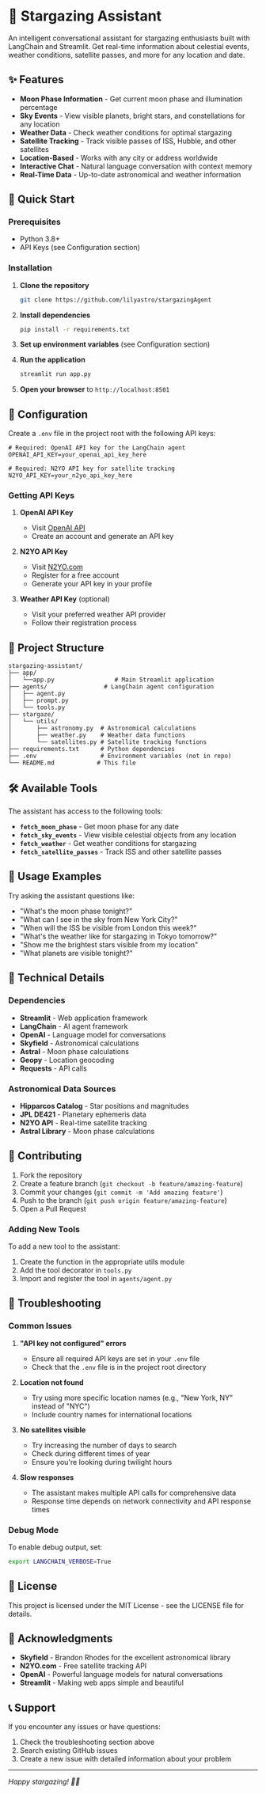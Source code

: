 # 🌠 Stargazing Assistant

An intelligent conversational assistant for stargazing enthusiasts built with LangChain and Streamlit. Get real-time information about celestial events, weather conditions, satellite passes, and more for any location and date.

## ✨ Features

- **Moon Phase Information** - Get current moon phase and illumination percentage
- **Sky Events** - View visible planets, bright stars, and constellations for any location
- **Weather Data** - Check weather conditions for optimal stargazing
- **Satellite Tracking** - Track visible passes of ISS, Hubble, and other satellites
- **Location-Based** - Works with any city or address worldwide
- **Interactive Chat** - Natural language conversation with context memory
- **Real-Time Data** - Up-to-date astronomical and weather information

## 🚀 Quick Start

### Prerequisites

- Python 3.8+
- API Keys (see Configuration section)

### Installation

1. **Clone the repository**
   ```bash
   git clone https://github.com/lilyastro/stargazingAgent
   ```

2. **Install dependencies**
   ```bash
   pip install -r requirements.txt
   ```

3. **Set up environment variables** (see Configuration section)

4. **Run the application**
   ```bash
   streamlit run app.py
   ```

5. **Open your browser** to `http://localhost:8501`

## 🔧 Configuration

Create a `.env` file in the project root with the following API keys:

```env
# Required: OpenAI API key for the LangChain agent
OPENAI_API_KEY=your_openai_api_key_here

# Required: N2YO API key for satellite tracking
N2YO_API_KEY=your_n2yo_api_key_here

```

### Getting API Keys

1. **OpenAI API Key**
   - Visit [OpenAI API](https://platform.openai.com/api-keys)
   - Create an account and generate an API key

2. **N2YO API Key**
   - Visit [N2YO.com](https://www.n2yo.com/api/)
   - Register for a free account
   - Generate your API key in your profile

3. **Weather API Key** (optional)
   - Visit your preferred weather API provider
   - Follow their registration process

## 📁 Project Structure

```
stargazing-assistant/
├── app/
│   └──app.py                 # Main Streamlit application
├── agents/                # LangChain agent configuration
│   ├── agent.py   
│   ├── prompt.py  
│   └── tools.py        
├── stargaze/
│   └── utils/
│       ├── astronomy.py  # Astronomical calculations
│       ├── weather.py    # Weather data functions
│       └── satellites.py # Satellite tracking functions
├── requirements.txt      # Python dependencies
├── .env                  # Environment variables (not in repo)
└── README.md            # This file
```

## 🛠️ Available Tools

The assistant has access to the following tools:

- **`fetch_moon_phase`** - Get moon phase for any date
- **`fetch_sky_events`** - View visible celestial objects from any location
- **`fetch_weather`** - Get weather conditions for stargazing
- **`fetch_satellite_passes`** - Track ISS and other satellite passes

## 💬 Usage Examples

Try asking the assistant questions like:

- "What's the moon phase tonight?"
- "What can I see in the sky from New York City?"
- "When will the ISS be visible from London this week?"
- "What's the weather like for stargazing in Tokyo tomorrow?"
- "Show me the brightest stars visible from my location"
- "What planets are visible tonight?"

## 🔬 Technical Details

### Dependencies

- **Streamlit** - Web application framework
- **LangChain** - AI agent framework
- **OpenAI** - Language model for conversations
- **Skyfield** - Astronomical calculations
- **Astral** - Moon phase calculations
- **Geopy** - Location geocoding
- **Requests** - API calls

### Astronomical Data Sources

- **Hipparcos Catalog** - Star positions and magnitudes
- **JPL DE421** - Planetary ephemeris data
- **N2YO API** - Real-time satellite tracking
- **Astral Library** - Moon phase calculations

## 🤝 Contributing

1. Fork the repository
2. Create a feature branch (`git checkout -b feature/amazing-feature`)
3. Commit your changes (`git commit -m 'Add amazing feature'`)
4. Push to the branch (`git push origin feature/amazing-feature`)
5. Open a Pull Request

### Adding New Tools

To add a new tool to the assistant:

1. Create the function in the appropriate utils module
2. Add the tool decorator in `tools.py`
3. Import and register the tool in `agents/agent.py`

## 🐛 Troubleshooting

### Common Issues

1. **"API key not configured" errors**
   - Ensure all required API keys are set in your `.env` file
   - Check that the `.env` file is in the project root directory

2. **Location not found**
   - Try using more specific location names (e.g., "New York, NY" instead of "NYC")
   - Include country names for international locations

3. **No satellites visible**
   - Try increasing the number of days to search
   - Check during different times of year
   - Ensure you're looking during twilight hours

4. **Slow responses**
   - The assistant makes multiple API calls for comprehensive data
   - Response time depends on network connectivity and API response times

### Debug Mode

To enable debug output, set:
```bash
export LANGCHAIN_VERBOSE=True
```

## 📜 License

This project is licensed under the MIT License - see the LICENSE file for details.

## 🙏 Acknowledgments

- **Skyfield** - Brandon Rhodes for the excellent astronomical library
- **N2YO.com** - Free satellite tracking API
- **OpenAI** - Powerful language models for natural conversations
- **Streamlit** - Making web apps simple and beautiful

## 📞 Support

If you encounter any issues or have questions:

1. Check the troubleshooting section above
2. Search existing GitHub issues
3. Create a new issue with detailed information about your problem

---

*Happy stargazing! 🌌✨*